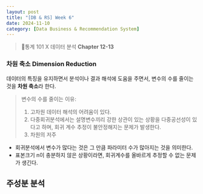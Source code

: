 ```yaml
---
layout: post
title: "[DB & RS] Week 6"
date: 2024-11-10
category: [Data Business & Recommendation System]
---
```


> 📌통계 101 X 데이터 분석 **Chapter 12-13**

### 차원 축소 Dimension Reduction

데이터의 특징을 유지하면서 분석이나 결과 해석에 도움을 주면서, 변수의 수를 줄이는 것을 **차원 축소**라 한다.

> 변수의 수를 줄이는 이유:
>
> 1. 고차원 데이터 해석의 어려움이 있다.
> 2. 다중회귀분석에서는 설명변수끼리 강한 상관이 있는 상황을 다중공선성이 있다고 하며, 회귀 계수 추정이 불안정해지는 문제가 발생한다.
> 3. 차원의 저주

- 회귀분석에서 변수가 많다는 것은 그 만큼 파라미터 수가 많아지는 것을 의미한다.
- 표본크기 n이 충분하지 않은 상황이라면, 회귀계수를 올바르게 추정할 수 없는 문제가 생긴다.

## 주성분 분석
